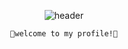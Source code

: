 <div align="center">

  ![header](https://capsule-render.vercel.app/api?type=Waving&text=dpfls27)
  
    💟welcome to my profile!💟
</div>
